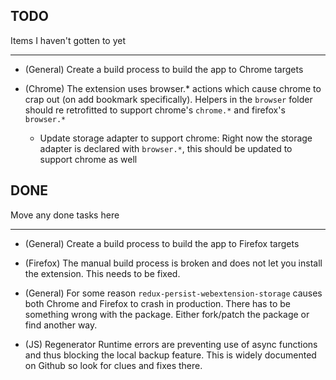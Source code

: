 ## TODO
Items I haven't gotten to yet

---

* (General) Create a build process to build the app to Chrome targets


* (Chrome) The extension uses browser.* actions which cause chrome to crap out (on add bookmark specifically). Helpers in the `browser` folder should re retrofitted to support chrome's `chrome.*` and firefox's `browser.*`
  * Update storage adapter to support chrome: Right now the storage adapter is declared with `browser.*`, this should be updated to support chrome as well



## DONE 
Move any done tasks here

---

* (General) Create a build process to build the app to Firefox targets

* (Firefox) The manual build process is broken and does not let you install the extension. This needs to be fixed.

* (General) For some reason `redux-persist-webextension-storage` causes both Chrome and Firefox to crash in production. There has to be something wrong with the package. Either fork/patch the package or find another way.

* (JS) Regenerator Runtime errors are preventing use of async functions and thus blocking the local backup feature. This is widely documented on Github so look for clues and fixes there.